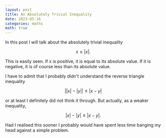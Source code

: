 ```yaml
---
layout: post
title: An Absolutely Trivial Inequality
date: 2023-05-16
categories: maths
math: true
---
```

In this post I will talk about the absolutely trivial inequality

$$
    x \leq \lvert x \rvert .
$$

This is easily seen. If $x$ is positive, it is equal to its absolute value. If it is negative, it is of course less than its absolute value.

I have to admit that I probably didn't understand the reverse triangle inequality

$$
\lvert \lvert x \rvert - \lvert y \rvert \rvert \leq \lvert x-y\rvert
$$

or at least I definitely did not think it through. But actually, as a weaker inequality,

$$
\lvert x \rvert - \lvert y \rvert \leq \lvert x-y\rvert .
$$

Had I realised this sooner I probably would have spent less time banging my head against a simple problem.